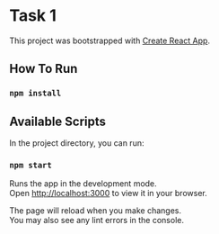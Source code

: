 # Task 1

This project was bootstrapped with [Create React App](https://github.com/facebook/create-react-app).

## How To Run 

### `npm install`


## Available Scripts

In the project directory, you can run:

### `npm start`

Runs the app in the development mode.\
Open [http://localhost:3000](http://localhost:3000) to view it in your browser.

The page will reload when you make changes.\
You may also see any lint errors in the console.


